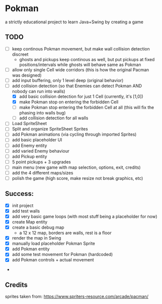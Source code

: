 # Pokman

a strictly educational project to learn Java+Swing by creating a game 

## TODO


- [ ] keep continous Pokman movement, but make wall collision detection discreet
    - ghosts and pickups keep continous as well, but put pickups at fixed positions/intervals
    while ghosts will behave same as Pokman
- [ ] allow only single Cell wide corridors (this is how the original Pacman was designed)
- [ ] add input buffering, only 1 level deep (original behavior)
- [ ] add collision detection (so that Enemies can detect Pokman AND nobody can run into walls)
	- [X] add basic collision detection for just 1 Cell (currently, it's [1,0])
    - [X] make Pokman stop on entering the forbidden Cell
    - [ ] make Pokman stop entering the forbidden Cell at all (this will fix the phasing into walls bug)
    - [ ] add collision detection for all walls
- [ ] Load SpriteSheet
- [ ] Split and organize SpriteSheet Sprites
- [ ] add Pokman animations (via cycling through imported Sprites)
- [ ] add basic placeholder UI
- [ ] add Enemy entity
- [ ] add varied Enemy behaviour
- [ ] add Pickup entity
- [ ] 5 point pickups + 3 upgrades
- [ ] main menu (new game with map selection, options, exit, credits)
- [ ] add the 4 different maps/sizes
- [ ] polish the game (high score, make resize not break graphics, etc)

## Success:

- [X] init project
- [X] add test walls
- [X] add very basic game loops (with most stuff being a placeholder for now)
- [X] create Map entity
- [X] create a basic debug map 
	- a 12 x 12 map, borders are walls, rest is a floor
- [X] render the map in Swing
- [X] manually load placeholder Pokman Sprite
- [X] add Pokman entity
- [X] add some test movement for Pokman (hardcoded)
- [X] add Pokman controls + actual movement
- 
## Credits

sprites taken from: https://www.spriters-resource.com/arcade/pacman/

